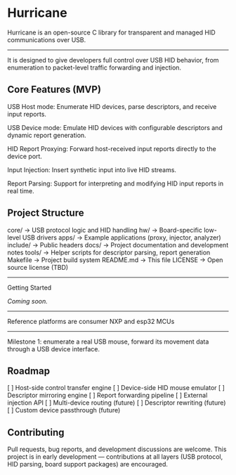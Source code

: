 # Hurricane

Hurricane is an open-source C library for transparent and managed HID communications over USB.

---

It is designed to give developers full control over USB HID behavior, from enumeration to packet-level traffic forwarding and injection.

## Core Features (MVP)

USB Host mode: Enumerate HID devices, parse descriptors, and receive input reports.

USB Device mode: Emulate HID devices with configurable descriptors and dynamic report generation.

HID Report Proxying: Forward host-received input reports directly to the device port.

Input Injection: Insert synthetic input into live HID streams.

Report Parsing: Support for interpreting and modifying HID input reports in real time.

## Project Structure

core/         → USB protocol logic and HID handling
hw/           → Board-specific low-level USB drivers
apps/         → Example applications (proxy, injector, analyzer)
include/      → Public headers
docs/         → Project documentation and development notes
tools/        → Helper scripts for descriptor parsing, report generation
Makefile      → Project build system
README.md     → This file
LICENSE       → Open source license (TBD)

---

Getting Started

_Coming soon._

---

Reference platforms are consumer NXP and esp32 MCUs

---

Milestone 1: enumerate a real USB mouse, forward its movement data through a USB device interface.

## Roadmap
[ ] Host-side control transfer engine
[ ] Device-side HID mouse emulator
[ ] Descriptor mirroring engine
[ ] Report forwarding pipeline
[ ] External injection API
[ ] Multi-device routing (future)
[ ] Descriptor rewriting (future)
[ ] Custom device passthrough (future)

## Contributing
Pull requests, bug reports, and development discussions are welcome.
This project is in early development — contributions at all layers (USB protocol, HID parsing, board support packages) are encouraged.
